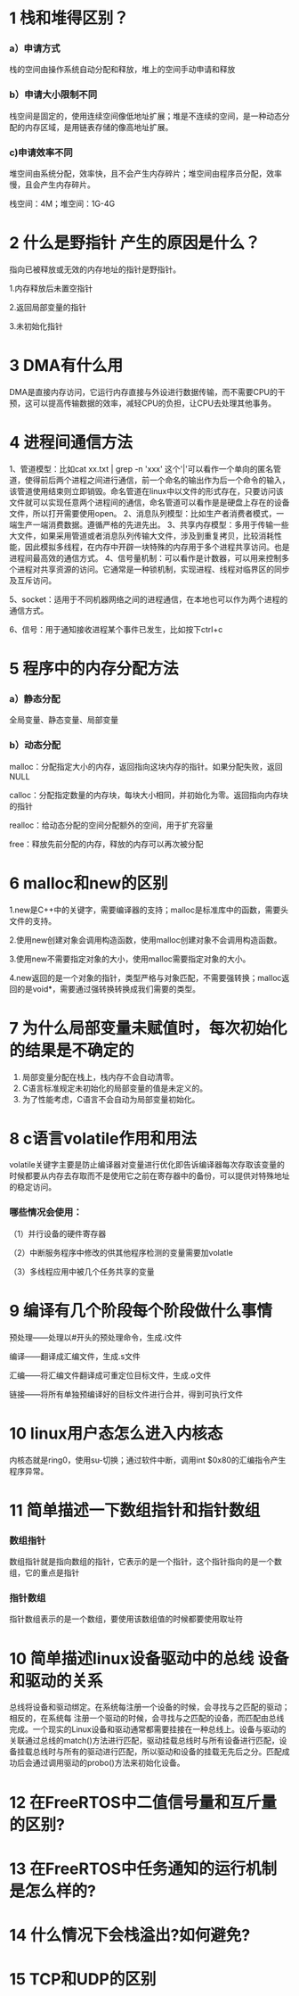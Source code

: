# 1 栈和堆得区别？

### a）申请方式

 栈的空间由操作系统自动分配和释放，堆上的空间手动申请和释放

### b）申请大小限制不同

栈空间是固定的，使用连续空间像低地址扩展；堆是不连续的空间，是一种动态分配的内存区域，是用链表存储的像高地址扩展。

### c)申请效率不同

堆空间由系统分配，效率快，且不会产生内存碎片；堆空间由程序员分配，效率慢，且会产生内存碎片。

栈空间：4M；堆空间：1G-4G

# 2 什么是野指针 产生的原因是什么？

指向已被释放或无效的内存地址的指针是野指针。

1.内存释放后未置空指针

2.返回局部变量的指针

3.未初始化指针

# 3 DMA有什么用

DMA是直接内存访问，它运行内存直接与外设进行数据传输，而不需要CPU的干预，这可以提高传输数据的效率，减轻CPU的负担，让CPU去处理其他事务。

# 4 进程间通信方法

1、管道模型：比如cat xx.txt | grep -n 'xxx' 这个'|'可以看作一个单向的匿名管道，使得前后两个进程之间进行通信，前一个命名的输出作为后一个命令的输入，该管道使用结束则立即销毁。命名管道在linux中以文件的形式存在，只要访问该文件就可以实现任意两个进程间的通信，命名管道可以看作是是硬盘上存在的设备文件，所以打开需要使用open。
2、消息队列模型：比如生产者消费者模式，一端生产一端消费数据。遵循严格的先进先出。
3、共享内存模型：多用于传输一些大文件，如果采用管道或者消息队列传输大文件，涉及到重复拷贝，比较消耗性能，因此模拟多线程，在内存中开辟一块特殊的内存用于多个进程共享访问。也是进程间最高效的通信方式。
4、信号量机制：可以看作是计数器，可以用来控制多个进程对共享资源的访问。它通常是一种锁机制，实现进程、线程对临界区的同步及互斥访问。

5、socket：适用于不同机器网络之间的进程通信，在本地也可以作为两个进程的通信方式。

6、信号：用于通知接收进程某个事件已发生，比如按下ctrl+c

# 5 程序中的内存分配方法

### a）静态分配

全局变量、静态变量、局部变量

### b）动态分配

malloc：分配指定大小的内存，返回指向这块内存的指针。如果分配失败，返回NULL

calloc：分配指定数量的内存块，每块大小相同，并初始化为零。返回指向内存块的指针

realloc：给动态分配的空间分配额外的空间，用于扩充容量

free：释放先前分配的内存，释放的内存可以再次被分配

# 6 malloc和new的区别

1.new是C++中的关键字，需要编译器的支持；malloc是标准库中的函数，需要头文件的支持。

2.使用new创建对象会调用构造函数，使用malloc创建对象不会调用构造函数。

3.使用new不需要指定对象的大小，使用malloc需要指定对象的大小。

4.new返回的是一个对象的指针，类型严格与对象匹配，不需要强转换；malloc返回的是void*，需要通过强转换转换成我们需要的类型。

# 7 为什么局部变量未赋值时，每次初始化的结果是不确定的

1. 局部变量分配在栈上，栈内存不会自动清零。
2. C语言标准规定未初始化的局部变量的值是未定义的。
3. 为了性能考虑，C语言不会自动为局部变量初始化。

# 8 c语言volatile作用和用法

volatile关键字主要是防止编译器对变量进行优化即告诉编译器每次存取该变量的时候都要从内存去存取而不是使用它之前在寄存器中的备份，可以提供对特殊地址的稳定访问。

### 哪些情况会使用：

（1）并行设备的硬件寄存器

 （2）中断服务程序中修改的供其他程序检测的变量需要加volatle

 （3）多线程应用中被几个任务共享的变量

# 9 编译有几个阶段每个阶段做什么事情

预处理——处理以#开头的预处理命令，生成.i文件

编译——翻译成汇编文件，生成.s文件

汇编——将汇编文件翻译成可重定位目标文件，生成.o文件

链接——将所有单独预编译好的目标文件进行合并，得到可执行文件

# 10 linux用户态怎么进入内核态

内核态就是ring0，使用su-切换；通过软件中断，调用int $0x80的汇编指令产生程序异常。

# 11 简单描述一下数组指针和指针数组

### 数组指针

数组指针就是指向数组的指针，它表示的是一个指针，这个指针指向的是一个数组，它的重点是指针

### 指针数组

指针数组表示的是一个数组，要使用该数组值的时候都要使用取址符

# 10 简单描述linux设备驱动中的总线 设备和驱动的关系

总线将设备和驱动绑定。在系统每注册一个设备的时候，会寻找与之匹配的驱动；相反的，在系统每 注册一个驱动的时候，会寻找与之匹配的设备，而匹配由总线完成。一个现实的Linux设备和驱动通常都需要挂接在一种总线上。设备与驱动的关联通过总线的match()方法进行匹配，驱动挂载总线时与所有设备进行匹配，设备挂载总线时与所有的驱动进行匹配，所以驱动和设备的挂载无先后之分。匹配成功后会通过调用驱动的probo()方法来初始化设备。

# 12 在FreeRTOS中二值信号量和互斤量的区别?

# 13 在FreeRTOS中任务通知的运行机制是怎么样的?

# 14 什么情况下会栈溢出?如何避免?

# 15 TCP和UDP的区别
